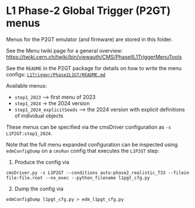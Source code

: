# L1 Phase-2 Global Trigger (P2GT) menus

Menus for the P2GT emulator (and firmware) are stored in this folder.

See the Menu twiki page for a general overview: https://twiki.cern.ch/twiki/bin/viewauth/CMS/PhaseIIL1TriggerMenuTools

See the `README` in the P2GT package for details on how to write the menu configs:
[`L1Trigger/Phase2L1GT/README.md`](L1Trigger/Phase2L1GT/README.md)

Available menus:
* `step1_2023` –> first menu of 2023
* `step1_2024` -> the 2024 version 
* `step1_2024_explicitSeeds` –> the 2024 version with explicit definitions of individual objects

These menus can be specified via the cmsDriver configuration as `-s L1P2GT:step1_2024`.

Note that the full menu expanded configuration can be inspected using `edmConfigDump` on a `cmsRun` config that executes the `L1P2GT` step:
1. Produce the config via 
```
cmsDriver.py -s L1P2GT --conditions auto:phase2_realistic_T33 --filein file:file.root --no_exec --python_filename l1pgt_cfg.py
```
2. Dump the config via 
```
edmConfigDump l1pgt_cfg.py > edm_l1pgt_cfg.py
```
